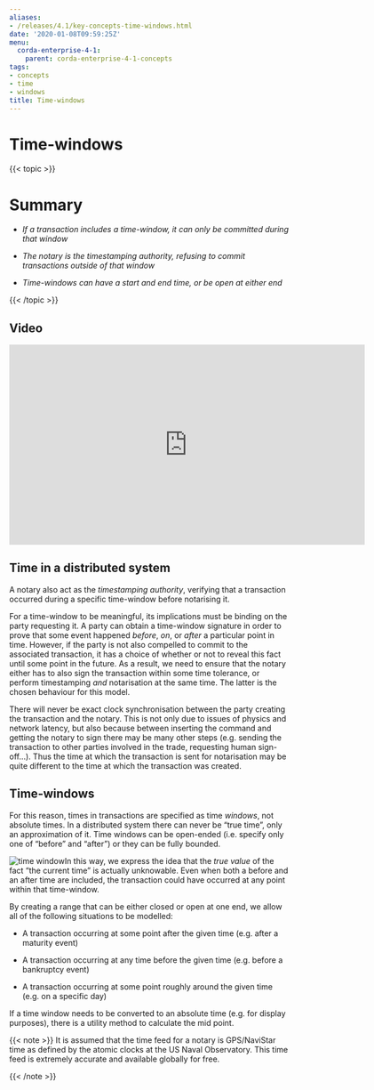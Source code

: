 ```yaml
---
aliases:
- /releases/4.1/key-concepts-time-windows.html
date: '2020-01-08T09:59:25Z'
menu:
  corda-enterprise-4-1:
    parent: corda-enterprise-4-1-concepts
tags:
- concepts
- time
- windows
title: Time-windows
---
```



# Time-windows


{{< topic >}}
# Summary


* *If a transaction includes a time-window, it can only be committed during that window*


* *The notary is the timestamping authority, refusing to commit transactions outside of that window*


* *Time-windows can have a start and end time, or be open at either end*



{{< /topic >}}
## Video

<iframe src="https://player.vimeo.com/video/213879314" width="640" height="360" frameborder="0" webkitallowfullscreen="true" mozallowfullscreen="true" allowfullscreen="true"></iframe>


<p></p>

## Time in a distributed system

A notary also act as the *timestamping authority*, verifying that a transaction occurred during a specific time-window
                before notarising it.

For a time-window to be meaningful, its implications must be binding on the party requesting it. A party can obtain a
                time-window signature in order to prove that some event happened *before*, *on*, or *after* a particular point in time.
                However, if the party is not also compelled to commit to the associated transaction, it has a choice of whether or not
                to reveal this fact until some point in the future. As a result, we need to ensure that the notary either has to also
                sign the transaction within some time tolerance, or perform timestamping *and* notarisation at the same time. The
                latter is the chosen behaviour for this model.

There will never be exact clock synchronisation between the party creating the transaction and the notary.
                This is not only due to issues of physics and network latency, but also because between inserting the command and
                getting the notary to sign there may be many other steps (e.g. sending the transaction to other parties involved in the
                trade, requesting human sign-off…). Thus the time at which the transaction is sent for notarisation may be quite
                different to the time at which the transaction was created.


## Time-windows

For this reason, times in transactions are specified as time *windows*, not absolute times. In a distributed system
                there can never be “true time”, only an approximation of it. Time windows can be open-ended (i.e. specify only one of
                “before” and “after”) or they can be fully bounded.

![time window](/en/images/time-window.gif "time window")In this way, we express the idea that the *true value* of the fact “the current time” is actually unknowable. Even when
                both a before and an after time are included, the transaction could have occurred at any point within that time-window.

By creating a range that can be either closed or open at one end, we allow all of the following situations to be
                modelled:


* A transaction occurring at some point after the given time (e.g. after a maturity event)


* A transaction occurring at any time before the given time (e.g. before a bankruptcy event)


* A transaction occurring at some point roughly around the given time (e.g. on a specific day)


If a time window needs to be converted to an absolute time (e.g. for display purposes), there is a utility method to
                calculate the mid point.


{{< note >}}
It is assumed that the time feed for a notary is GPS/NaviStar time as defined by the atomic
                    clocks at the US Naval Observatory. This time feed is extremely accurate and available globally for free.

{{< /note >}}

